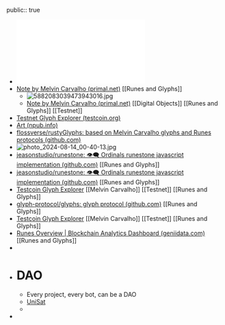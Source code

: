 public:: true

- ![the-future-of-bitcoin-2-tokens.pdf](../assets/the-future-of-bitcoin-2-tokens_1723564035683_0.pdf)
- [Note by Melvin Carvalho (primal.net)](https://primal.net/e/note1rneeteg526e9e9zqrst35c93y46xlayzn77augvfhcsutq0d39qscga4xa) [[Runes and Glyphs]]
	- ![5882083039473943016.jpg](../assets/5882083039473943016_1723118472953_0.jpg)
	- [Note by Melvin Carvalho (primal.net)](https://primal.net/e/note1we622z6jpdl8xpuw2vy966ud8fgf0t40n009qxw3de4edc7gs55qrqldzp) [[Digital Objects]] [[Runes and Glyphs]] [[Testnet]]
- [Testnet Glyph Explorer (testcoin.org)](https://testcoin.org/)
- [Art (npub.info)](https://pages.npub.info/glyphs/TESTNETARTAAA/)
- [flossverse/rustyGlyphs: based on Melvin Carvalho glyphs and Runes protocols (github.com)](https://github.com/flossverse/rustyGlyphs)
- ![photo_2024-08-14_00-40-13.jpg](../assets/photo_2024-08-14_00-40-13_1723627663591_0.jpg)
- [jeasonstudio/runestone: 👁‍🗨 Ordinals runestone javascript implementation (github.com)](https://github.com/jeasonstudio/runestone) [[Runes and Glyphs]]
- [jeasonstudio/runestone: 👁‍🗨 Ordinals runestone javascript implementation (github.com)](https://github.com/jeasonstudio/runestone) [[Runes and Glyphs]]
- [Testcoin Glyph Explorer](https://testcoin.org/glyphs.html#) [[Melvin Carvalho]] [[Testnet]] [[Runes and Glyphs]]
- [glyph-protocol/glyphs: glyph protocol (github.com)](https://github.com/glyph-protocol/glyphs) [[Runes and Glyphs]]
- [Testcoin Glyph Explorer](https://testcoin.org/glyphs.html#) [[Melvin Carvalho]] [[Testnet]] [[Runes and Glyphs]]
- [Runes Overview | Blockchain Analytics Dashboard (geniidata.com)](https://geniidata.com/user/Runes_is/runes-overview) [[Runes and Glyphs]]
-
- # DAO
	- Every project, every bot, can be a DAO
	- [UniSat](https://unisat.io/runes/market?tick=WORK%E2%80%A2IN%E2%80%A2PROGRESS)
	-
-